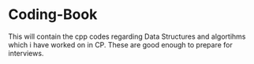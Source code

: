 # Coding-Book
This will contain the cpp codes regarding Data Structures and algortihms which i have worked on in CP. These are good enough to prepare for interviews.
